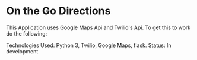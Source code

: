 # On the Go Directions
This Application uses Google Maps Api and Twilio's Api.
To get this to work do the following:













Technologies Used: Python 3, Twilio, Google Maps, flask.
Status: In development
